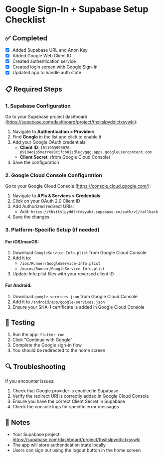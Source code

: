 # Google Sign-In + Supabase Setup Checklist

## ✅ Completed
- [x] Added Supabase URL and Anon Key
- [x] Added Google Web Client ID
- [x] Created authentication service
- [x] Created login screen with Google Sign-In
- [x] Updated app to handle auth state

## 📋 Required Steps

### 1. Supabase Configuration
Go to your Supabase project dashboard (https://supabase.com/dashboard/project/thsitslpyddlctxsywki):

1. Navigate to **Authentication > Providers**
2. Find **Google** in the list and click to enable it
3. Add your Google OAuth credentials:
   - **Client ID**: `1011903996076-p9104o1s5metrea9cifcb0jsdlugvgqg.apps.googleusercontent.com`
   - **Client Secret**: (from Google Cloud Console)
4. Save the configuration

### 2. Google Cloud Console Configuration
Go to your Google Cloud Console (https://console.cloud.google.com/):

1. Navigate to **APIs & Services > Credentials**
2. Click on your OAuth 2.0 Client ID
3. Add Authorized redirect URIs:
   - Add: `https://thsitslpyddlctxsywki.supabase.co/auth/v1/callback`
4. Save the changes

### 3. Platform-Specific Setup (if needed)

#### For iOS/macOS:
1. Download `GoogleService-Info.plist` from Google Cloud Console
2. Add it to:
   - `/ios/Runner/GoogleService-Info.plist`
   - `/macos/Runner/GoogleService-Info.plist`
3. Update Info.plist files with your reversed client ID

#### For Android:
1. Download `google-services.json` from Google Cloud Console
2. Add it to `/android/app/google-services.json`
3. Ensure your SHA-1 certificate is added in Google Cloud Console

## 🧪 Testing

1. Run the app: `flutter run`
2. Click "Continue with Google"
3. Complete the Google sign-in flow
4. You should be redirected to the home screen

## 🔍 Troubleshooting

If you encounter issues:
1. Check that Google provider is enabled in Supabase
2. Verify the redirect URI is correctly added in Google Cloud Console
3. Ensure you have the correct Client Secret in Supabase
4. Check the console logs for specific error messages

## 📝 Notes
- Your Supabase project: https://supabase.com/dashboard/project/thsitslpyddlctxsywki
- The app will store authentication state locally
- Users can sign out using the logout button in the home screen